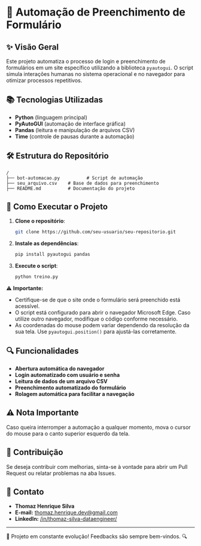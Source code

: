 # 🤖 Automação de Preenchimento de Formulário

## ✨ Visão Geral
Este projeto automatiza o processo de login e preenchimento de formulários em um site específico utilizando a biblioteca `pyautogui`. O script simula interações humanas no sistema operacional e no navegador para otimizar processos repetitivos.

## 📚 Tecnologias Utilizadas
- **Python** (linguagem principal)
- **PyAutoGUI** (automação de interface gráfica)
- **Pandas** (leitura e manipulação de arquivos CSV)
- **Time** (controle de pausas durante a automação)

## 🛠️ Estrutura do Repositório
```
/
├── bot-automacao.py          # Script de automação
├── seu_arquivo.csv    # Base de dados para preenchimento
├── README.md          # Documentação do projeto
```

## 🔄 Como Executar o Projeto
1. **Clone o repositório**:
   ```bash
   git clone https://github.com/seu-usuario/seu-repositorio.git
   ```

2. **Instale as dependências**:
   ```bash
   pip install pyautogui pandas
   ```

3. **Execute o script**:
   ```bash
   python treino.py
   ```

⚠ **Importante:**
- Certifique-se de que o site onde o formulário será preenchido está acessível.
- O script está configurado para abrir o navegador Microsoft Edge. Caso utilize outro navegador, modifique o código conforme necessário.
- As coordenadas do mouse podem variar dependendo da resolução da sua tela. Use `pyautogui.position()` para ajustá-las corretamente.

## 🔍 Funcionalidades
- **Abertura automática do navegador**
- **Login automatizado com usuário e senha**
- **Leitura de dados de um arquivo CSV**
- **Preenchimento automatizado do formulário**
- **Rolagem automática para facilitar a navegação**

## ⚠️ Nota Importante
Caso queira interromper a automação a qualquer momento, mova o cursor do mouse para o canto superior esquerdo da tela.

## 💼 Contribuição
Se deseja contribuir com melhorias, sinta-se à vontade para abrir um Pull Request ou relatar problemas na aba Issues.

## 📢 Contato
- **Thomaz Henrique Silva**  
- **E-mail:** thomaz.henrique.dev@gmail.com  
- **LinkedIn:** [/in/thomaz-silva-dataengineer/](https://www.linkedin.com/in/thomaz-silva-dataengineer/)

---
🚀 Projeto em constante evolução! Feedbacks são sempre bem-vindos. 🔍

